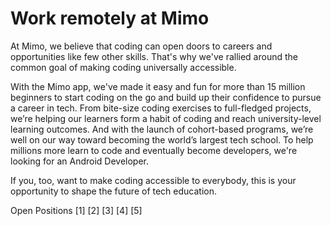 # Work remotely at Mimo

At Mimo, we believe that coding can open doors to careers and opportunities like few other skills. That's why we've rallied around the common goal of making coding universally accessible.

With the Mimo app, we've made it easy and fun for more than 15 million beginners to start coding on the go and build up their confidence to pursue a career in tech. From bite-size coding exercises to full-fledged projects, we’re helping our learners form a habit of coding and reach university-level learning outcomes. And with the launch of cohort-based programs, we’re well on our way toward becoming the world’s largest tech school. To help millions more learn to code and eventually become developers, we're looking for an Android Developer.

If you, too, want to make coding accessible to everybody, this is your opportunity to shape the future of tech education.

Open Positions
[1]
[2]
[3]
[4]
[5]
